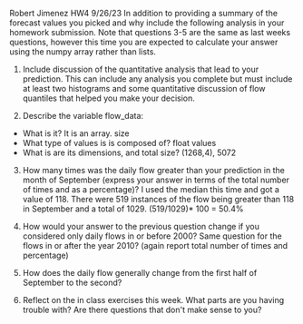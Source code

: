 Robert Jimenez HW4 9/26/23
In addition to providing a summary of the forecast values you picked and why include the following analysis in your homework submission. Note that questions 3-5 are the same as last weeks questions, however this time you are expected to calculate your answer using the numpy array rather than lists.

1. Include discussion of the quantitative analysis that lead to your prediction. This can include any analysis you complete but must include at least two histograms and some quantitative discussion of flow quantiles that helped you make your decision.

2. Describe the variable flow_data:
  - What is it? It is an array. size
  - What type of values is is composed of? float values
  - What is are its dimensions, and total size? (1268,4), 5072

3. How many times was the daily flow greater than your prediction in the month of September (express your answer in terms of the total number of times and as a percentage)? I used the median this time and got a value of 118. There were 519 instances of the flow being greater than 118 in September and a total of 1029. (519/1029)* 100 = 50.4%

4. How would your answer to the previous question change if you considered only daily flows in or before 2000? Same question for the flows in or after the year 2010? (again report total number of times and percentage)

5. How does the daily flow generally change from the first half of September to the second?

6. Reflect on the in class exercises this week. What parts are you having trouble with? Are there questions that don't make sense to you? 